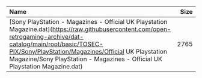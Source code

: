 |Name|Size|
|:---|---:|
|[Sony PlayStation - Magazines - Official UK Playstation Magazine.dat](https://raw.githubusercontent.com/open-retrogaming-archive/dat-catalog/main/root/basic/TOSEC-PIX/Sony/PlayStation/Magazines/Official UK Playstation Magazine/Sony PlayStation - Magazines - Official UK Playstation Magazine.dat)|2765|
